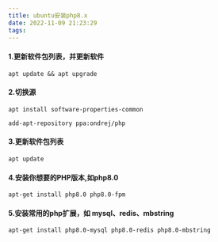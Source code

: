 ```yaml
---
title: ubuntu安装php8.x
date: 2022-11-09 21:23:29
tags:
---
```


#### 1.更新软件包列表，并更新软件
```
apt update && apt upgrade 
```

#### 2.切换源
```
apt install software-properties-common

add-apt-repository ppa:ondrej/php
```

#### 3.更新软件包列表
```
apt update
```
#### 4.安装你想要的PHP版本,如php8.0

```
apt-get install php8.0 php8.0-fpm

```
#### 5.安装常用的php扩展，如 mysql、redis、mbstring
```
apt-get install php8.0-mysql php8.0-redis php8.0-mbstring 
```